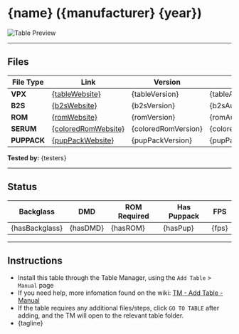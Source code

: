 # {name} ({manufacturer} {year})

![Table Preview](../../images/{previewImageName})

---

## Files
| File Type | Link | Version | Author | 
|-----------|--------|----------|--------------|
| **VPX** | [{tableWebsite}]({tableLink}) | {tableVersion} | {tableAuthor} |
| **B2S** | [{b2sWebsite}]({b2sLink}) | {b2sVersion} | {b2sAuthor} |
| **ROM** | [{romWebsite}]({romLink}) | {romVersion} | {romAuthor} |
| **SERUM** | [{coloredRomWebsite}]({coloredRomLink}) | {coloredRomVersion} | {coloredRomAuthor} |
| **PUPPACK** | [{pupPackWebsite}]({pupPackLink}) | {pupPackVersion} | {pupPackAuthor} |

**Tested by:** {testers}

---

## Status 

| Backglass | DMD | ROM Required | Has Puppack | FPS |
|-----------|-----|-----|-----|-----|
| {hasBackglass} | {hasDMD} | {hasROM} | {hasPup} | {fps} |

---

## Instructions

- Install this table through the Table Manager, using the `Add Table` > `Manual` page
- If you need help, more infomation found on the wiki: [TM - Add Table - Manual](https://github.com/LegendsUnchained/vpx-standalone-alp4k/wiki/%5B04%5D-%F0%9F%A7%A1-TM-%E2%80%90-Other-Features#add-table---manual)
- If the table requires any additional files/steps, click `GO TO TABLE` after adding, and the TM will open to the relevant table folder.
- {tagline}
